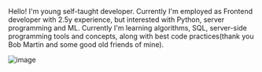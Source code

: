 Hello! I'm young self-taught developer. Currently I'm employed as Frontend developer with 2.5y experience, but interested with Python, server programming and ML. Currently I'm learning algorithms, SQL, server-side programming tools and concepts, along with best code practices(thank you Bob Martin and some good old friends of mine).

![image](https://www.codewars.com/users/onecoldwhiteday/badges/large)

<!--
# Hey!
[![Top Langs](https://github-readme-stats.vercel.app/api/top-langs/?username=onecoldwhiteday&langs_count=8)](https://github.com/anuraghazra/github-readme-stats)
I am young self-taught developer, a fan of data and web-technologies.
**onecoldwhiteday/onecoldwhiteday** is a ✨ _special_ ✨ repository because its `README.md` (this file) appears on your GitHub profile.

Here are some ideas to get you started:

- 🔭 I’m currently working on ...
- 🌱 I’m currently learning ...
- 👯 I’m looking to collaborate on ...
- 🤔 I’m looking for help with ...
- 💬 Ask me about ...
- 📫 How to reach me: ...
- 😄 Pronouns: ...
- ⚡ Fun fact: ...
-->
